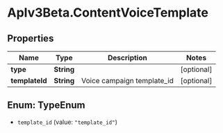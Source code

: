 # ApIv3Beta.ContentVoiceTemplate

## Properties

Name | Type | Description | Notes
------------ | ------------- | ------------- | -------------
**type** | **String** |  | [optional] 
**templateId** | **String** | Voice campaign template_id | [optional] 



## Enum: TypeEnum


* `template_id` (value: `"template_id"`)




